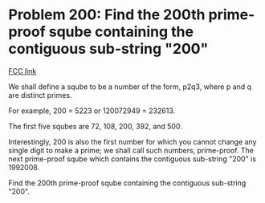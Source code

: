 # Problem 200: Find the 200th prime-proof sqube containing the contiguous sub-string "200"

[FCC link](https://www.freecodecamp.org/learn/coding-interview-prep/project-euler/problem-200-find-the-200th-prime-proof-sqube-containing-the-contiguous-sub-string-200)

We shall define a sqube to be a number of the form, p2q3, where p and q are
distinct primes.

For example, 200 = 5223 or 120072949 = 232613.

The first five squbes are 72, 108, 200, 392, and 500.

Interestingly, 200 is also the first number for which you cannot change any
single digit to make a prime; we shall call such numbers, prime-proof. The next
prime-proof sqube which contains the contiguous sub-string "200" is 1992008.

Find the 200th prime-proof sqube containing the contiguous sub-string "200".
